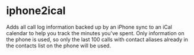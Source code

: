 iphone2ical
===========

Adds all call log information backed up by an iPhone sync to an iCal calendar
to help you track the minutes you've spent.  Only information on the phone is
used, so only the last 100 calls with contact aliases already in the contacts
list on the phone will be used.
